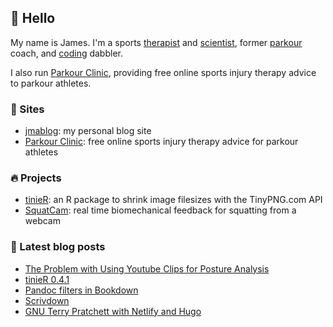 ## 👋 Hello

My name is James. I'm a sports [therapist](https://jmablog.com/tags/sports-therapy/) and [scientist](https://jmablog.com/research), former [parkour](https://jmablog.com/tags/parkour) coach, and [coding](https://jmablog.com/tags/coding) dabbler.

I also run [Parkour Clinic](https://parkour.clinic), providing free online sports injury therapy advice to parkour athletes.

### 🔗 Sites

- [jmablog](https://jmablog.com): my personal blog site
- [Parkour Clinic](https://parkour.clinic): free online sports injury therapy advice for parkour athletes

### 🔥 Projects
- [tinieR](https://jmablog.github.io/tinieR): an R package to shrink image filesizes with the TinyPNG.com API
- [SquatCam](https://squatcam.vercel.app): real time biomechanical feedback for squatting from a webcam

### 📝 Latest blog posts

<!-- BLOG-POST-LIST:START -->
- [The Problem with Using Youtube Clips for Posture Analysis](https://jmablog.com/post/posture-analysis/)
- [tinieR 0.4.1](https://jmablog.com/post/tinier-0.4.1/)
- [Pandoc filters in Bookdown](https://jmablog.com/post/pandoc-filters/)
- [Scrivdown](https://jmablog.com/post/scrivdown/)
- [GNU Terry Pratchett with Netlify and Hugo](https://jmablog.com/post/gnuterrypratchett/)
<!-- BLOG-POST-LIST:END -->
